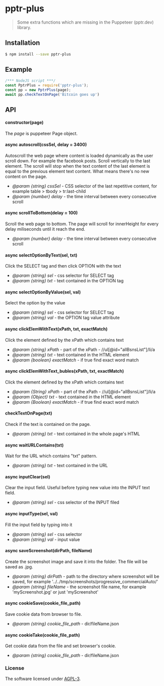 # pptr-plus
> Some extra functions which are missing in the Puppeteer (pptr.dev) library.



## Installation
```bash
$ npm install --save pptr-plus
```


## Example
```js
/*** NodeJS script ***/
const PptrPlus = require('pptr-plus');
const pp = new PptrPlus(page);
await pp.checkTextOnPage('Bitcoin goes up')
```



## API

#### constructor(page)
The *page* is puppeteer Page object.

#### async autoscroll(cssSel, delay = 3400)
Autoscroll the web page where content is loaded dynamically as the user scroll down. For example the facebook posts.
Scroll vertically to the last element.
The scroll will stop when the text content of the last element is equal to the previous element text content. What means there's no new content on the page.
- *@param {string} cssSel* - CSS selector of the last repetitive content, for example table > tbody > tr:last-child
- *@param {number} delay* - the time interval between every consecutive scroll


#### async scrollToBottom(delay = 100)
Scroll the web page to bottom. The page will scroll for innerHeight for every delay miliseconds until it reach the end.
- *@param {number} delay* - the time interval between every consecutive scroll


#### async selectOptionByText(sel, txt)
Click the SELECT tag and then click OPTION with the text
- *@param {string} sel* - css selector for SELECT tag
- *@param {string} txt* - text contained in the OPTION tag


#### async selectOptionByValue(sel, val)
Select the option by the value
- *@param {string} sel* - css selector for SELECT tag
- *@param {string} val* - the OPTION tag value attribute


#### async clickElemWithText(xPath, txt, exactMatch)
Click the element defined by the xPath which contains text
- *@param {string} xPath* - part of the xPath - //ul[@id="allBsnsList"]/li/a
- *@param {string} txt* - text contained in the HTML element
- *@param {boolean} exactMatch* - if true find exact word match


#### async clickElemWithText_bubles(xPath, txt, exactMatch)
Click the element defined by the xPath which contains text
- *@param {String} xPath* - part of the xPath - //ul[@id="allBsnsList"]/li/a
- *@param {Object} txt* - text contained in the HTML element
- *@param {Boolean} exactMatch* - if true find exact word match


#### checkTextOnPage(txt)
Check if the text is contained on the page.
- *@param {string} txt* - text contained in the whole page's HTML


#### async waitURLContains(txt)
Wait for the URL which contains "txt" pattern.
- *@param {string} txt* - text contained in the URL


#### async inputClear(sel)
Clear the input field. Useful before typing new value into the INPUT text field.
- *@param {string} sel* - css selector of the INPUT filed


#### async inputType(sel, val)
Fill the input field by typing into it
- *@param {string} sel* - css selector
- *@param {string} val* - input value

#### async saveScreenshot(dirPath, fileName)
Create the screenshot image and save it into the folder. The file will be saved as .jpg.
- *@param {string} dirPath* - path to the directory where screenshot will be saved, for example '../../tmp/screenshots/progressive_commercialAuto/'
- *@param {string} fileName* - the screenshot file name, for example 'myScreenshot.jpg' or just 'myScreenshot'


#### async cookieSave(cookie_file_path)
Save cookie data from browser to file.
- *@param {string} cookie_file_path* - dir/fileName.json


#### async cookieTake(cookie_file_path)
Get cookie data from the file and set browser's cookie.
- *@param {string} cookie_file_path* - dir/fileName.json




### License
The software licensed under [AGPL-3](LICENSE).
